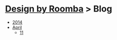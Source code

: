 # [Design by Roomba](../../) > Blog

 - [2014](2014)
  - [April](2014/april)
    - [11](2014/april/11.md)
  
  
